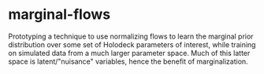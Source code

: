 # marginal-flows
Prototyping a technique to use normalizing flows to learn the marginal prior distribution over some set of Holodeck parameters of interest, while training on simulated data from a much larger parameter space. Much of this latter space is latent/"nuisance" variables, hence the benefit of marginalization.
